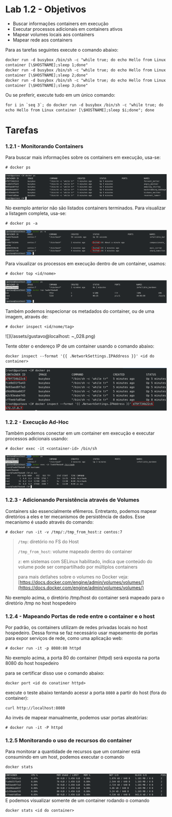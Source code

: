 # Lab 1.2 - Objetivos

* Buscar informações containers em execução
* Executar processos adicionais em containers ativos
* Mapear volumes locais aos containers
* Mapear rede aos containers

Para as tarefas seguintes execute o comando abaixo:

```
docker run -d busybox /bin/sh -c "while true; do echo Hello from Linux container [\$HOSTNAME];sleep 1;done"
docker run -d busybox /bin/sh -c "while true; do echo Hello from Linux container [\$HOSTNAME];sleep 2;done"
docker run -d busybox /bin/sh -c "while true; do echo Hello from Linux container [\$HOSTNAME];sleep 3;done"
```

Ou se preferir, execute tudo em um único comando:

    for i in `seq 3`; do docker run -d busybox /bin/sh -c "while true; do echo Hello from Linux container [\$HOSTNAME];sleep $i;done"; done

# Tarefas

### 1.2.1 - Monitorando Containers

Para buscar mais informações sobre os containers em execução, usa-se:

```
# docker ps
```

![](/assets/Selection_219.png)

No exemplo anterior não são listados containers terminados. Para visualizar a listagem completa, usa-se:

```
# docker ps -a
```

![](/assets/Selection_026.png)

Para visualizar os processos em execução dentro de um container, usamos:

```
# docker top <id/nome>
```

![](/assets/Selection_027.png)

Também podemos inspecionar os metadados do container, ou de uma imagem, através de:

```
# docker inspect <id/nome/tag>
```

![](/assets/gustavo@localhost: ~_028.png)

Tente obter o endereço IP de um container usando o comando abaixo:

```
docker inspect --format '{{ .NetworkSettings.IPAddress }}' <id do container>
```

![](/assets/Selection_220.png)

### 1.2.2 - Execução Ad-Hoc

Também podemos conectar em um container em execução e executar processos adicionais usando:

```
# docker exec -it <container-id> /bin/sh
```

![](/assets/Selection_029.png)

### 1.2.3 - Adicionando Persistência através de Volumes

Containers são essencialmente efêmeros. Entretanto, podemos mapear diretórios a eles e ter mecanismos de persistência de dados. Esse mecanismo é usado através do comando:

```
# docker run -it -v /tmp/:/tmp_from_host:z centos:7
```

> `/tmp`: diretório no FS do Host
>
> `/tmp_from_host`: volume mapeado dentro do container
>
> `z`: em sistemas com SELinux habilitado, indica que conteúdo do volume pode ser compartilhado por múltiplos containers
>
> para mais detlahes sobre o volumes no Docker veja: [https://docs.docker.com/engine/admin/volumes/volumes/](https://docs.docker.com/engine/admin/volumes/volumes/)

No exemplo acima, o diretório /tmp/host do container será mapeado para o diretório /tmp no host hospedeiro

### 1.2.4 - Mapeando Portas de rede entre o container e o host

Por padrão, os containers utilizam de redes privadas locais no host hospedeiro. Dessa forma se faz necessário usar mapeamento de portas para expor serviços de rede, como uma aplicação web:

```
# docker run -it -p 8080:80 httpd
```

No exemplo acima, a porta 80 do container \(httpd\) será exposta na porta 8080 do host hospedeiro

para se certificar disso use o comando abaixo:

```
docker port <id do conatiner httpd>
```

execute o teste abaixo tentando acessr a porta `8080` a partir do host \(fora do container\):

```
curl http://localhost:8080
```

Ao invés de mapear manualmente, podemos usar portas aleatórias:

```
# docker run -it -P httpd
```

### 1.2.5 Monitorando o uso de recursos do container

Para monitorar a quantidade de recursos que um container está consumindo em um host, podemos executar o comando

```
docker stats
```

![](/assets/Selection_221.png)E podemos visualizar somente de um container rodando o comando

```
docker stats <id do container>
```



